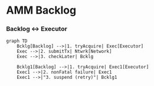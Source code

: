 # AMM Backlog

### Backlog <-> Executor
```mermaid
graph TD
    Bcklg[Backlog] -->|1. tryAcquire| Exec[Executor]
    Exec -->|2. submitTx| Ntwrk[Network]
    Exec -->|3. checkLater| Bcklg

    Bcklg1[Backlog] -->|1. tryAcquire| Exec1[Executor]
    Exec1 -->|2. nonFatal failure| Exec1
    Exec1 -->|"3. suspend (retry)"| Bcklg1
```